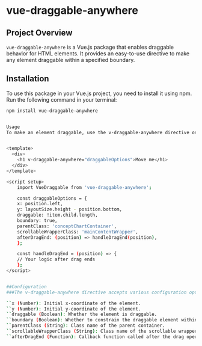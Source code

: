 # vue-draggable-anywhere

## Project Overview

`vue-draggable-anywhere` is a Vue.js package that enables draggable behavior for HTML elements. It provides an easy-to-use directive to make any element draggable within a specified boundary.

## Installation

To use this package in your Vue.js project, you need to install it using npm. Run the following command in your terminal:

```bash
npm install vue-draggable-anywhere


Usage
To make an element draggable, use the v-draggable-anywhere directive on the desired HTML element. Below is an example of how to use it:


<template>
  <div>
    <h1 v-draggable-anywhere="draggableOptions">Move me</h1>
  </div>
</template>

<script setup>
    import VueDraggable from 'vue-draggable-anywhere';

    const draggableOptions = {
    x: position.left,
    y: layoutSize.height - position.bottom,
    draggable: !item.child.length,
    boundary: true,
    parentClass: 'conceptChartContainer',
    scrollableWrapperClass: 'mainContentWrapper',
    afterDragEnd: (position) => handleDragEnd(position),
    };

    const handleDragEnd = (position) => {
    // Your logic after drag ends
    };
</script>


##Configuration
###The v-draggable-anywhere directive accepts various configuration options to customize the draggable behavior. Here are some of the available options:

``x (Number): Initial x-coordinate of the element.
``y (Number): Initial y-coordinate of the element.
``draggable (Boolean): Whether the element is draggable.
``boundary (Boolean): Whether to constrain the draggable element within its parent container.
``parentClass (String): Class name of the parent container.
``scrollableWrapperClass (String): Class name of the scrollable wrapper.
``afterDragEnd (Function): Callback function called after the drag operation ends.